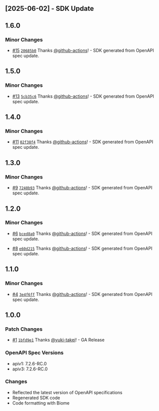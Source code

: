 ## [2025-06-02] - SDK Update

## 1.6.0

### Minor Changes

- [#15](https://github.com/growilabs/growi-sdk-typescript/pull/15) [`20685b0`](https://github.com/growilabs/growi-sdk-typescript/commit/20685b09a27f6f4fc7f79173a6c5386fd9ac70b6) Thanks [@github-actions](https://github.com/apps/github-actions)! - SDK generated from OpenAPI spec update.

## 1.5.0

### Minor Changes

- [#13](https://github.com/growilabs/growi-sdk-typescript/pull/13) [`5cb35c6`](https://github.com/growilabs/growi-sdk-typescript/commit/5cb35c63a8c2a56e31687d7048f7ec783ab0109f) Thanks [@github-actions](https://github.com/apps/github-actions)! - SDK generated from OpenAPI spec update.

## 1.4.0

### Minor Changes

- [#11](https://github.com/growilabs/growi-sdk-typescript/pull/11) [`02f38f4`](https://github.com/growilabs/growi-sdk-typescript/commit/02f38f45cf8b85c579f544ffa9545484b5d5c046) Thanks [@github-actions](https://github.com/apps/github-actions)! - SDK generated from OpenAPI spec update.

## 1.3.0

### Minor Changes

- [#9](https://github.com/growilabs/growi-sdk-typescript/pull/9) [`7240b93`](https://github.com/growilabs/growi-sdk-typescript/commit/7240b936f3fad3a4c11f7069f7727905195d3fd3) Thanks [@github-actions](https://github.com/apps/github-actions)! - SDK generated from OpenAPI spec update.

## 1.2.0

### Minor Changes

- [#6](https://github.com/growilabs/growi-sdk-typescript/pull/6) [`bced8a0`](https://github.com/growilabs/growi-sdk-typescript/commit/bced8a0bc63855de059fa98ea49330ab00155445) Thanks [@github-actions](https://github.com/apps/github-actions)! - SDK generated from OpenAPI spec update.

- [#8](https://github.com/growilabs/growi-sdk-typescript/pull/8) [`e60d215`](https://github.com/growilabs/growi-sdk-typescript/commit/e60d215c6f8fca3e389aeb58f05c7d04daba24c7) Thanks [@github-actions](https://github.com/apps/github-actions)! - SDK generated from OpenAPI spec update.

## 1.1.0

### Minor Changes

- [#4](https://github.com/growilabs/growi-sdk-typescript/pull/4) [`3e4f6ff`](https://github.com/growilabs/growi-sdk-typescript/commit/3e4f6ff895992e2b593849a84da19e7c2ab66f4b) Thanks [@github-actions](https://github.com/apps/github-actions)! - SDK generated from OpenAPI spec update.

## 1.0.0

### Patch Changes

- [#1](https://github.com/growilabs/growi-sdk-typescript/pull/1) [`1bfd9e1`](https://github.com/growilabs/growi-sdk-typescript/commit/1bfd9e15c0087b9276afe430d6f00fa9ad7b9933) Thanks [@yuki-takei](https://github.com/yuki-takei)! - GA Release

### OpenAPI Spec Versions

- apiv1: 7.2.6-RC.0
- apiv3: 7.2.6-RC.0

### Changes

- Reflected the latest version of OpenAPI specifications
- Regenerated SDK code
- Code formatting with Biome
